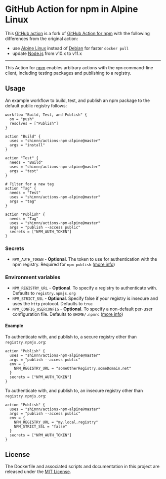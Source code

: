 # GitHub Action for npm in Alpine Linux

This [GitHub action](https://developer.github.com/actions/) is a fork of [GitHub Action for npm](https://github.com/actions/npm) with the following differences from the original action:

* use [Alpine Linux](https://alpinelinux.org) instead of [Debian](https://www.debian.org/) for faster `docker pull`
* update [Node.js](https://nodejs.org/) from v10.x to v11.x

-----

This Action for [npm](https://www.npmjs.com/) enables arbitrary actions with the `npm` command-line client, including testing packages and publishing to a registry.

## Usage

An example workflow to build, test, and publish an npm package to the default public registry follows:

```hcl
workflow "Build, Test, and Publish" {
  on = "push"
  resolves = ["Publish"]
}

action "Build" {
  uses = "shinnn/actions-npm-alpine@master"
  args = "install"
}

action "Test" {
  needs = "Build"
  uses = "shinnn/actions-npm-alpine@master"
  args = "test"
}

# Filter for a new tag
action "Tag" {
  needs = "Test"
  uses = "shinnn/actions-npm-alpine@master"
  args = "tag"
}

action "Publish" {
  needs = "Tag"
  uses = "shinnn/actions-npm-alpine@master"
  args = "publish --access public"
  secrets = ["NPM_AUTH_TOKEN"]
}
```

### Secrets

* `NPM_AUTH_TOKEN` - **Optional**. The token to use for authentication with the npm registry. Required for `npm publish` ([more info](https://docs.npmjs.com/getting-started/working_with_tokens))

### Environment variables

* `NPM_REGISTRY_URL` - **Optional**. To specify a registry to authenticate with. Defaults to `registry.npmjs.org`
* `NPM_STRICT_SSL` - **Optional**. Specify false if your registry is insecure and uses the `http` protocol. Defaults to `true`
* `NPM_CONFIG_USERCONFIG` - **Optional**. To specify a non-default per-user configuration file. Defaults to `$HOME/.npmrc` ([more info](https://docs.npmjs.com/misc/config#npmrc-files))

#### Example

To authenticate with, and publish to, a secure registry other than `registry.npmjs.org`:

```hcl
action "Publish" {
  uses = "shinnn/actions-npm-alpine@master"
  args = "publish --access public"
  env = {
    NPM_REGISTRY_URL = "someOtherRegistry.someDomain.net"
  }
  secrets = ["NPM_AUTH_TOKEN"]
}
```


To authenticate with, and publish to, an insecure registry other than `registry.npmjs.org`:

```hcl
action "Publish" {
  uses = "shinnn/actions-npm-alpine@master"
  args = "publish --access public"
  env = {
    NPM_REGISTRY_URL = "my.local.registry"
    NPM_STRICT_SSL = "false"
  }
  secrets = ["NPM_AUTH_TOKEN"]
}
```
## License

The Dockerfile and associated scripts and documentation in this project are released under the [MIT License](./LICENSE).
